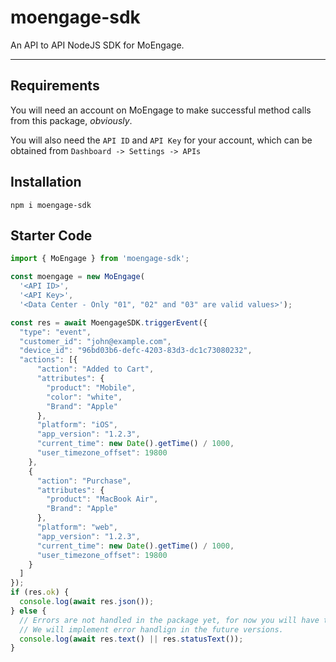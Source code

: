 # moengage-sdk
An API to API NodeJS SDK for MoEngage.

---
## Requirements

You will need an account on MoEngage to make successful method calls from this package, *obviously*.

You will also need the `API ID` and `API Key` for your account, which can be obtained from
`Dashboard -> Settings -> APIs`

## Installation

`npm i moengage-sdk`

## Starter Code

```js
import { MoEngage } from 'moengage-sdk';

const moengage = new MoEngage(
  '<API ID>',
  '<API Key>',
  '<Data Center - Only "01", "02" and "03" are valid values>');

const res = await MoengageSDK.triggerEvent({
  "type": "event",
  "customer_id": "john@example.com",
  "device_id": "96bd03b6-defc-4203-83d3-dc1c73080232",
  "actions": [{
      "action": "Added to Cart",
      "attributes": {
        "product": "Mobile",
        "color": "white",
        "Brand": "Apple"
      },
      "platform": "iOS",
      "app_version": "1.2.3",
      "current_time": new Date().getTime() / 1000,
      "user_timezone_offset": 19800
    },
    {
      "action": "Purchase",
      "attributes": {
        "product": "MacBook Air",
        "Brand": "Apple"
      },
      "platform": "web",
      "app_version": "1.2.3",
      "current_time": new Date().getTime() / 1000,
      "user_timezone_offset": 19800
    }
  ]
});
if (res.ok) {
  console.log(await res.json());
} else {
  // Errors are not handled in the package yet, for now you will have to handle this.
  // We will implement error handlign in the future versions.
  console.log(await res.text() || res.statusText());
}
```
